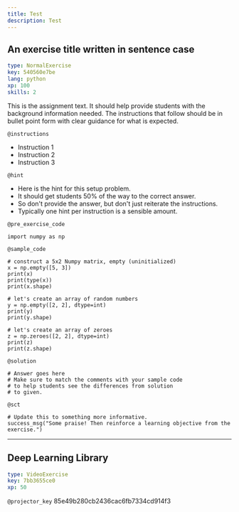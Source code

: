 ```yaml
---
title: Test
description: Test
---
```


## An exercise title written in sentence case

```yaml
type: NormalExercise
key: 540560e7be
lang: python
xp: 100
skills: 2
```

This is the assignment text. It should help provide students with the background information needed.
The instructions that follow should be in bullet point form with clear guidance for what is expected.

`@instructions`
- Instruction 1
- Instruction 2
- Instruction 3

`@hint`
- Here is the hint for this setup problem. 
- It should get students 50% of the way to the correct answer.
- So don't provide the answer, but don't just reiterate the instructions.
- Typically one hint per instruction is a sensible amount.

`@pre_exercise_code`
```{python}
import numpy as np
```

`@sample_code`
```{python}
# construct a 5x2 Numpy matrix, empty (uninitialized)
x = np.empty([5, 3])
print(x)
print(type(x))
print(x.shape)

# let's create an array of random numbers
y = np.empty([2, 2], dtype=int)
print(y)
print(y.shape)

# let's create an array of zeroes
z = np.zeroes([2, 2], dtype=int)
print(z)
print(z.shape)
```

`@solution`
```{python}
# Answer goes here
# Make sure to match the comments with your sample code
# to help students see the differences from solution
# to given.
```

`@sct`
```{python}
# Update this to something more informative.
success_msg("Some praise! Then reinforce a learning objective from the exercise.")
```

---

## Deep Learning Library

```yaml
type: VideoExercise
key: 7bb3655ce0
xp: 50
```

`@projector_key`
85e49b280cb2436cac6fb7334cd914f3
